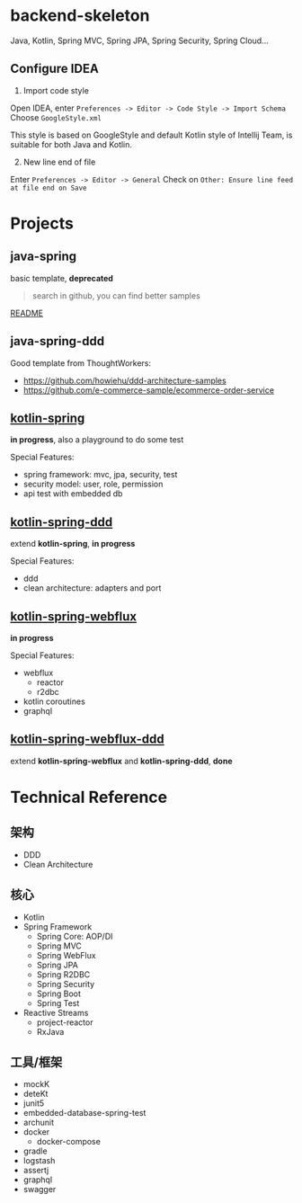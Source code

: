 # backend-skeleton

Java, Kotlin, Spring MVC, Spring JPA, Spring Security, Spring Cloud...

## Configure IDEA

1. Import code style

Open IDEA, enter `Preferences -> Editor -> Code Style -> Import Schema`
Choose `GoogleStyle.xml`

This style is based on GoogleStyle and default Kotlin style of Intellij Team, is suitable for both Java and Kotlin.

2. New line end of file

Enter `Preferences -> Editor -> General`
Check on `Other: Ensure line feed at file end on Save`

# Projects

## java-spring

basic template, **deprecated**

> search in github, you can find better samples

[README](./java-spring/README.md)

## java-spring-ddd

Good template from ThoughtWorkers:

- https://github.com/howiehu/ddd-architecture-samples
- https://github.com/e-commerce-sample/ecommerce-order-service

## [kotlin-spring](https://github.com/Anddd7/kotlin-spring-template)

**in progress**, also a playground to do some test

Special Features:

- spring framework: mvc, jpa, security, test
- security model: user, role, permission
- api test with embedded db

## [kotlin-spring-ddd](https://github.com/Anddd7/kotlin-spring-ddd-template)

extend **kotlin-spring**, **in progress**

Special Features:

- ddd
- clean architecture: adapters and port

## [kotlin-spring-webflux](https://github.com/Anddd7/kotlin-spring-webflux-template)

**in progress**

Special Features:

- webflux
  - reactor
  - r2dbc
- kotlin coroutines
- graphql

## [kotlin-spring-webflux-ddd](https://github.com/Anddd7/kotlin-spring-webflux-ddd-template)

extend **kotlin-spring-webflux** and **kotlin-spring-ddd**, **done**

# Technical Reference

## 架构

- DDD
- Clean Architecture

## 核心

- Kotlin
- Spring Framework
  - Spring Core: AOP/DI
  - Spring MVC
  - Spring WebFlux
  - Spring JPA
  - Spring R2DBC
  - Spring Security
  - Spring Boot
  - Spring Test
- Reactive Streams
  - project-reactor
  - RxJava

## 工具/框架

- mockK
- deteKt
- junit5
- embedded-database-spring-test
- archunit
- docker
  - docker-compose
- gradle
- logstash
- assertj
- graphql
- swagger
